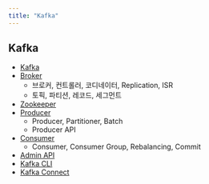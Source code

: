 ```yaml
---
title: "Kafka"
---
```


## Kafka
- [Kafka](Kafka/Kafka.md)
- [Broker](Broker/Broker.md)
  - 브로커, 컨트롤러, 코디네이터, Replication, ISR
  - 토픽, 파티션, 레코드, 세그먼트
- [Zookeeper](Zookeeper/Zookeeper.md)
- [Producer](Producer/Producer.md)
  - Producer, Partitioner, Batch
  - Producer API
- [Consumer](Consumer/Consumer.md)
  - Consumer, Consumer Group, Rebalancing, Commit
- [Admin API](Admin-API/Admin-API.md)
- [Kafka CLI](Kafka-CLI/Kafka-CLI.md)
- [Kafka Connect](Connect/Connect.md)